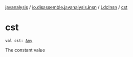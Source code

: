 [javanalysis](../../index.md) / [io.disassemble.javanalysis.insn](../index.md) / [LdcInsn](index.md) / [cst](./cst.md)

# cst

`val cst: `[`Any`](https://kotlinlang.org/api/latest/jvm/stdlib/kotlin/-any/index.html)

The constant value

